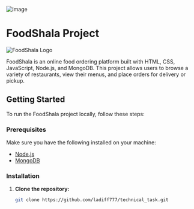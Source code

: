![image](https://github.com/ladiff777/technical_task/assets/81437219/1bcd2c5c-b8a1-4d49-ada8-04743ac939fc)
# FoodShala Project

![FoodShala Logo](https://your-logo-url.png)

FoodShala is an online food ordering platform built with HTML, CSS, JavaScript, Node.js, and MongoDB. This project allows users to browse a variety of restaurants, view their menus, and place orders for delivery or pickup.

## Getting Started

To run the FoodShala project locally, follow these steps:

### Prerequisites

Make sure you have the following installed on your machine:

- [Node.js](https://nodejs.org/)
- [MongoDB](https://www.mongodb.com/try/download/community)

### Installation

1. **Clone the repository:**

   ```bash
   git clone https://github.com/ladiff777/technical_task.git
